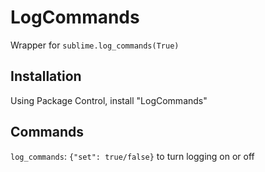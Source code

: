 LogCommands
============

Wrapper for `sublime.log_commands(True)`

Installation
------------

Using Package Control, install "LogCommands"

Commands
--------

`log_commands`: `{"set": true/false}` to turn logging on or off

